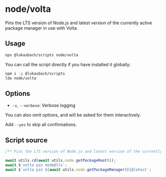# node/volta

Pins the LTS version of Node.js and latest version of the currently active package manager in use with Volta.


## Usage

```bash
npx @lukasbach/scripts node/volta
```

You can call the script directly if you have installed it globally:

```bash
npm i -g @lukasbach/scripts
ldo node/volta
```

## Options


- `-v`, `--verbose`: Verbose logging

You can also omit options, and will be asked for them interactively.

Add `--yes` to skip all confirmations.

## Script source

```typescript
/** Pins the LTS version of Node.js and latest version of the currently active package manager in use with Volta. */

await utils.cd(await utils.node.getPackageRoot());
await $`volta pin node@lts`;
await $`volta pin ${await utils.node.getPackageManager()}@latest`;

````

